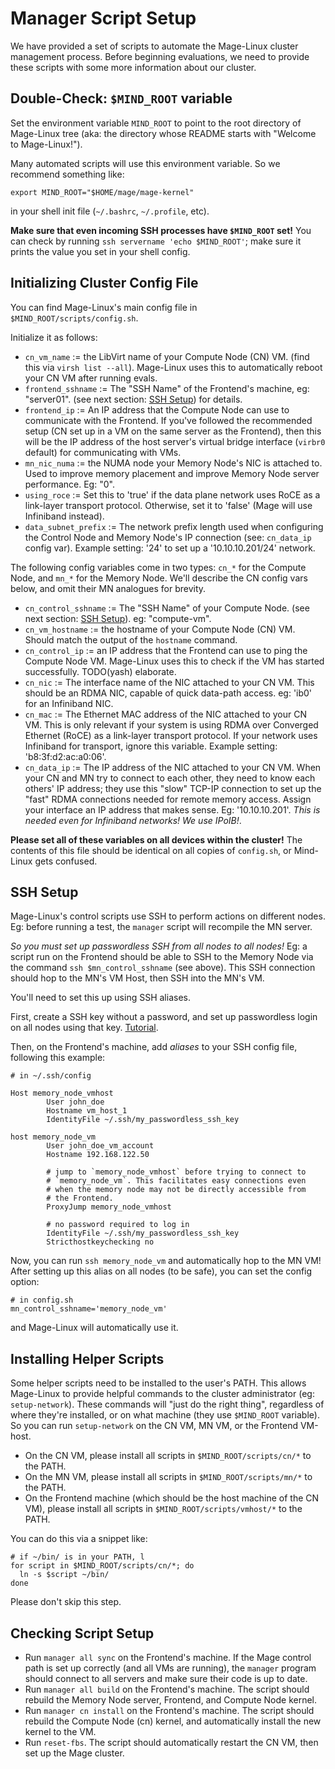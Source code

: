 # Manager Script Setup

We have provided a set of scripts to automate the Mage-Linux cluster
management process. Before beginning evaluations, we need to provide these
scripts with some more information about our cluster. 

## Double-Check: `$MIND_ROOT` variable

Set the environment variable `MIND_ROOT` to point to the root directory of
Mage-Linux tree (aka: the directory whose README starts with "Welcome to
Mage-Linux!"). 

Many automated scripts will use this environment variable. 
So we recommend something like: 

```
export MIND_ROOT="$HOME/mage/mage-kernel"
```

in your shell init file (`~/.bashrc`, `~/.profile`, etc). 

**Make sure that even incoming SSH processes have `$MIND_ROOT` set!**
You can check by running `ssh servername 'echo $MIND_ROOT'`; make sure it
prints the value you set in your shell config. 



## Initializing Cluster Config File

You can find Mage-Linux's main config file in `$MIND_ROOT/scripts/config.sh`. 

Initialize it as follows: 

- `cn_vm_name` := the LibVirt name of your Compute Node (CN) VM. (find this via
  `virsh list --all`). Mage-Linux uses this to automatically reboot your CN VM
  after running evals. 
- `frontend_sshname` := The "SSH Name" of the Frontend's machine, eg:
  "server01". (see next section: [SSH Setup](#ssh-setup)) for details. 
- `frontend_ip` := An IP address that the Compute Node can use to communicate
  with the Frontend. If you've followed the recommended setup (CN set up in a
  VM on the same server as the Frontend), then this will be the IP address of
  the host server's virtual bridge interface (`virbr0` default) for
  communicating with VMs. 
- `mn_nic_numa` := the NUMA node your Memory Node's NIC is attached to. 
  Used to improve memory placement and improve Memory Node server performance. 
  Eg: "0". 
- `using_roce` := Set this to 'true' if the data plane network uses RoCE as a
  link-layer transport protocol. Otherwise, set it to 'false' (Mage will use
  Infiniband instead). 
- `data_subnet_prefix` := The network prefix length used when configuring the
  Control Node and Memory Node's IP connection (see: `cn_data_ip` config var). 
  Example setting: '24' to set up a '10.10.10.201/24' network. 

The following config variables come in two types: `cn_*` for the Compute Node,
and `mn_*` for the Memory Node. We'll describe the CN config vars below, and
omit their MN analogues for brevity. 

- `cn_control_sshname` := The "SSH Name" of your Compute Node. (see next
  section: [SSH Setup](#ssh-setup)). eg: "compute-vm". 
- `cn_vm_hostname` := the hostname of your Compute Node (CN) VM. Should match
  the output of the `hostname` command. 
- `cn_control_ip` := an IP address that the Frontend can use to ping
  the Compute Node VM. Mage-Linux uses this to check if the VM has started
  successfully. TODO(yash) elaborate. 
- `cn_nic` := The interface name of the NIC attached to your CN VM. This should
  be an RDMA NIC, capable of quick data-path access. eg: 'ib0' for an
  Infiniband NIC. 
- `cn_mac` := The Ethernet MAC address of the NIC attached to your CN VM. This
  is only relevant if your system is using RDMA over Converged Ethernet (RoCE)
  as a link-layer transport protocol. If your network uses Infiniband for
  transport, ignore this variable. 
  Example setting: 'b8:3f:d2:ac:a0:06'. 
- `cn_data_ip` := The IP address of the NIC attached to your CN VM. When your
  CN and MN try to connect to each other, they need to know each others' IP
  address; they use this "slow" TCP-IP connection to set up the "fast" RDMA
  connections needed for remote memory access. 
  Assign your interface an IP address that makes sense. Eg: '10.10.10.201'. 
  _This is needed even for Infiniband networks! We use IPoIB!_. 

**Please set all of these variables on all devices within the cluster!**
The contents of this file should be identical on all copies of `config.sh`, or
Mind-Linux gets confused. 


## SSH Setup

Mage-Linux's control scripts use SSH to perform actions on different nodes. 
Eg: before running a test, the `manager` script will recompile the MN server. 

_So you must set up passwordless SSH from all nodes to all nodes!_
Eg: a script run on the Frontend should be able to SSH to the Memory Node via
the command `ssh $mn_control_sshname` (see above). 
This SSH connection should hop to the MN's VM Host, then SSH into the MN's VM. 

You'll need to set this up using SSH aliases. 

First, create a SSH key without a password, and set up passwordless login on
all nodes using that key. [Tutorial](https://askubuntu.com/a/46935/1960051). 

Then, on the Frontend's machine, add _aliases_ to your SSH config file,
following this example: 

```
# in ~/.ssh/config

Host memory_node_vmhost
        User john_doe
        Hostname vm_host_1
        IdentityFile ~/.ssh/my_passwordless_ssh_key

host memory_node_vm
        User john_doe_vm_account
        Hostname 192.168.122.50
        
        # jump to `memory_node_vmhost` before trying to connect to
        # `memory_node_vm`. This facilitates easy connections even 
        # when the memory node may not be directly accessible from 
        # the Frontend. 
        ProxyJump memory_node_vmhost
        
        # no password required to log in
        IdentityFile ~/.ssh/my_passwordless_ssh_key
        Stricthostkeychecking no
```

Now, you can run `ssh memory_node_vm` and automatically hop to the MN VM!
After setting up this alias on all nodes (to be safe), you can set the config
option: 

```
# in config.sh
mn_control_sshname='memory_node_vm'
```

and Mage-Linux will automatically use it. 


## Installing Helper Scripts

Some helper scripts need to be installed to the user's PATH. 
This allows Mage-Linux to provide helpful commands to the cluster
administrator (eg: `setup-network`). 
These commands will "just do the right thing", regardless of where they're
installed, or on what machine (they use `$MIND_ROOT` variable). 
So you can run `setup-network` on the CN VM, MN VM, or the Frontend VM-host. 

- On the CN VM, please install all scripts in `$MIND_ROOT/scripts/cn/*` to the
  PATH. 
- On the MN VM, please install all scripts in `$MIND_ROOT/scripts/mn/*` to the
  PATH. 
- On the Frontend machine (which should be the host machine of the CN VM),
  please install all scripts in `$MIND_ROOT/scripts/vmhost/*` to the
  PATH. 

You can do this via a snippet like: 

```
# if ~/bin/ is in your PATH, l
for script in $MIND_ROOT/scripts/cn/*; do 
  ln -s $script ~/bin/
done
```

Please don't skip this step. 


## Checking Script Setup

- Run `manager all sync` on the Frontend's machine. If the Mage control path is
  set up correctly (and all VMs are running), the `manager` program should
  connect to all servers and make sure their code is up to date. 
- Run `manager all build` on the Frontend's machine. 
  The script should rebuild the Memory Node server, Frontend, and Compute Node
  kernel. 
- Run `manager cn install` on the Frontend's machine. 
  The script should rebuild the Compute Node (cn) kernel, and automatically
  install the new kernel to the VM. 
- Run `reset-fbs`. 
  The script should automatically restart the CN VM, then set up the Mage
  cluster. 
